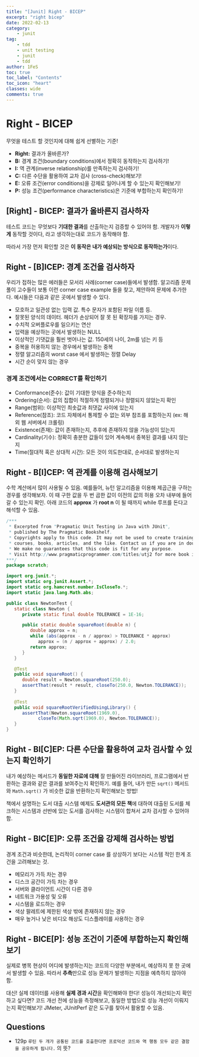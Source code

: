 ```yaml
---
title: "[Junit] Right - BICEP"
excerpt: "right bicep"
date: 2022-02-13
category:
    - junit
tag:
    - tdd
    - unit testing
    - junit
    - tdd
author: 1FeS
toc: true
toc_label: "Contents"
toc_icon: "heart"
classes: wide
comments: true
---
```


# Right - BICEP

무엇을 테스트 할 것인지에 대해 쉽게 선별하는 기준! 

- **Right:** 결과가 올바른가?
- **B:** 경계 조건(boundary conditions)에서 정확히 동작하는지 검사하기!
- **I:** 역 관계(inverse relationship)를 만족하는지 검사하기!
- **C:** 다른 수단을 활용하여 교차 검사 (cross-check)해보기!
- **E:** 오류 조건(error conditions)을 강제로 일어나게 할 수 있는지 확인해보기!
- **P:** 성능 조건(performance characteristics)은 기준에 부합하는지 확인하기!

## [Right] - BICEP: 결과가 올바른지 검사하자

테스트 코드는 무엇보다 **기대한 결과**를 산출하는지 검증할 수 있어야 함. 개발자가 **이렇게** 동작할 것이다, 라고 생각하는대로 코드가 동작해야 함.

따라서 가장 먼저 확인할 것은 **이 동작은 내가 예상되는 방식으로 동작하는가**이다.

## Right - [B]ICEP: 경계 조건을 검사하자

우리가 접하는 많은 에러들은 모서리 사례(corner case)들에서 발생함. 알고리즘 문제 풀이 고수들이 보통 이런 corner case example 들을 찾고, 제안하여 문제에 추가한다. 예시들은 다음과 같은 곳에서 발생할 수 있다.

- 모호하고 일관성 없는 입력 값. 특수 문자가 포함된 파일 이름 등.
- 잘못된 양식의 데이터. 헤더가 손상되어 잘 못 된 확장자를 가지는 경우.
- 수치적 오버플로우를 일으키는 연산
- 입력을 예상하는 곳에서 발생하는 NULL
- 이상적인 기댓값을 훨씬 벗어나는 값. 150세의 나이, 2m를 넘는 키 등
- 중복을 허용하지 않는 경우에서 발생하는 중복
- 정렬 알고리즘의 worst case 에서 발생하는 정렬 Delay
- 시간 순이 맞지 않는 경우

### 경계 조건에서는 CORRECT를 확인하기

- Conformance(준수): 값이 기대한 양식을 준수하는지
- Ordering(순서): 값의 집합이 적절하게 정렬되거나 정렬되지 않았는지 확인
- Range(범위): 이상적인 최솟값과 최댓값 사이에 있는지
- Reference(참조): 코드 자체에서 통제할 수 없는 외부 참조를 포함하는지 (ex: 해외 웹 서버에서 크롤링)
- Existence(존재): 값이 존재하는지, 추후에 존재하지 않을 가능성이 있는지
- Cardinality(기수): 정확히 충분한 값들이 있어 계속해서 중복된 결과를 내지 않는지
- Time(절대적 혹은 상대적 시간): 모든 것이 의도한대로, 순서대로 발생하는지

## Right - B[I]CEP: 역 관계를 이용해 검사해보기

수학 계산에서 많이 사용될 수 있음. 예를들어, 뉴턴 알고리즘을 이용해 제곱근을 구하는 경우를 생각해보자. 이 때 구한 값을 두 번 곱한 값이 이전의 값의 허용 오차 내부에 들어갈 수 있는지 확인. 아래 코드의 **approx** 가 **root n** 이 될 때까지 while 루프를 돈다고 해석할 수 있음.

```java
/***
 * Excerpted from "Pragmatic Unit Testing in Java with JUnit",
 * published by The Pragmatic Bookshelf.
 * Copyrights apply to this code. It may not be used to create training material, 
 * courses, books, articles, and the like. Contact us if you are in doubt.
 * We make no guarantees that this code is fit for any purpose. 
 * Visit http://www.pragmaticprogrammer.com/titles/utj2 for more book information.
***/
package scratch;

import org.junit.*;
import static org.junit.Assert.*;
import static org.hamcrest.number.IsCloseTo.*;
import static java.lang.Math.abs;

public class NewtonTest {
   static class Newton {
      private static final double TOLERANCE = 1E-16;

      public static double squareRoot(double n) {
         double approx = n;
         while (abs(approx - n / approx) > TOLERANCE * approx)
            approx = (n / approx + approx) / 2.0;
         return approx;
      }
   }

   @Test
   public void squareRoot() {
      double result = Newton.squareRoot(250.0);
      assertThat(result * result, closeTo(250.0, Newton.TOLERANCE));
   }
   
   @Test
   public void squareRootVerifiedUsingLibrary() {
      assertThat(Newton.squareRoot(1969.0), 
            closeTo(Math.sqrt(1969.0), Newton.TOLERANCE));
   }
}
```

## Right - BI[C]EP: 다른 수단을 활용하여 교차 검사할 수 있는지 확인하기

내가 예상하는 메서드가 **동일한 자료에 대해** 잘 만들어진 라이브러리, 프로그램에서 반환하는 결과와 같은 결과를 보여주는지 확인하기. 예를 들어, 내가 만든 `sqrt()` 메서드와 `Math.sqrt()` 가 비슷한 값을 반환하는지 확인해보는 방법!

책에서 설명하는 도서 대출 시스템 예제도 **도서관의 모든 책**에 대하여 대출된 도서를 체크하는 시스템과 선반에 있는 도서를 검사하는 시스템이 합쳐서 교차 검사할 수 있어야 함.

## Right - BIC[E]P: 오류 조건을 강제해 검사하는 방법

경계 조건과 비슷한데, 논리적이 corner case 를 상상하기 보다는 시스템 적인 한계 조건을 고려해보는 것.

- 메모리가 가득 차는 경우
- 디스크 공간이 가득 차는 경우
- 서버와 클라이언트 시간이 다른 경우
- 네트워크 가용성 및 오류
- 시스템을 로드하는 경우
- 색상 팔레트에 제한된 색상 밖에 존재하지 않는 경우
- 매우 높거나 낮은 비디오 해상도 디스플레이를 사용하는 경우

## Right - BICE[P]: 성능 조건이 기준에 부합하는지 확인해보기

실제로 병목 현상이 어디에 발생하는지는 코드의 다양한 부분에서, 예상하지 못 한 곳에서 발생할 수 있음. 따라서 **추측**만으로 성능 문제가 발생하는 지점을 예측하지 않아야 함.

대신! 실제 데이터를 사용해 **실제 경과 시간**을 확인해봐야 한다! 성능이 개선되는지 확인하고 싶다면? 코드 개선 전에 성능을 측정해보고, 동일한 방법으로 성능 개선이 이뤄지는지 확인해보기! JMeter, JUnitPerf 같은 도구를 찾아서 활용할 수 있음.

## Questions

- 129p `루틴 두 개가 공통된 코드를 호출한다면 프로덕션 코드와 역 행동 모두 같은 결함을 공유하게 됩니다.` 의 뜻?